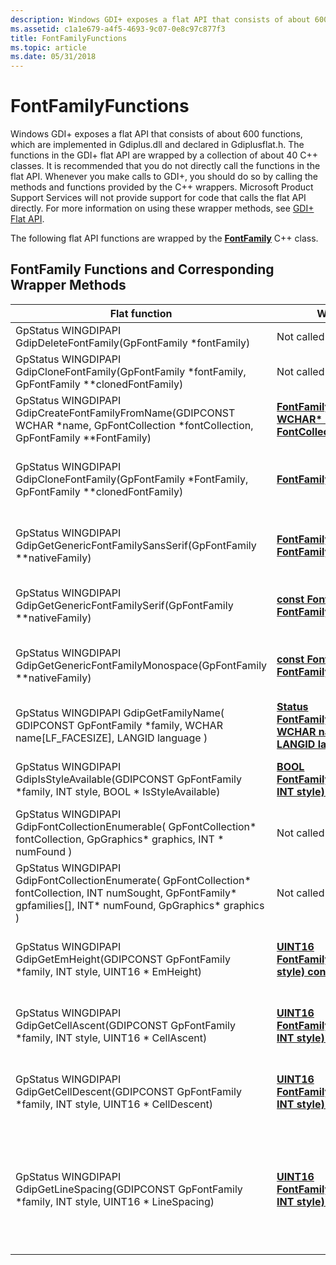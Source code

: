 ```yaml
---
description: Windows GDI+ exposes a flat API that consists of about 600 functions, which are implemented in Gdiplus.dll and declared in Gdiplusflat.h.
ms.assetid: c1a1e679-a4f5-4693-9c07-0e8c97c877f3
title: FontFamilyFunctions
ms.topic: article
ms.date: 05/31/2018
---
```


# FontFamilyFunctions

Windows GDI+ exposes a flat API that consists of about 600 functions, which are implemented in Gdiplus.dll and declared in Gdiplusflat.h. The functions in the GDI+ flat API are wrapped by a collection of about 40 C++ classes. It is recommended that you do not directly call the functions in the flat API. Whenever you make calls to GDI+, you should do so by calling the methods and functions provided by the C++ wrappers. Microsoft Product Support Services will not provide support for code that calls the flat API directly. For more information on using these wrapper methods, see [GDI+ Flat API](-gdiplus-flatapi-flat.md).

The following flat API functions are wrapped by the [**FontFamily**](/windows/desktop/api/gdiplusheaders/nl-gdiplusheaders-fontfamily) C++ class.

## FontFamily Functions and Corresponding Wrapper Methods



| Flat function                                                                                                                                                                        | Wrapper method                                                                                                                                                 | Remarks                                                                                                                                                                                                      |
|--------------------------------------------------------------------------------------------------------------------------------------------------------------------------------------|----------------------------------------------------------------------------------------------------------------------------------------------------------------|--------------------------------------------------------------------------------------------------------------------------------------------------------------------------------------------------------------|
| GpStatus WINGDIPAPI GdipDeleteFontFamily(GpFontFamily \*fontFamily)<br/>                                                                                                       | Not called by wrapper methods.<br/>                                                                                                                      | Not implemented.                                                                                                                                                                                             |
| GpStatus WINGDIPAPI GdipCloneFontFamily(GpFontFamily \*fontFamily, GpFontFamily \*\*clonedFontFamily)<br/>                                                                     | Not called by wrapper methods.<br/>                                                                                                                      | Not implemented.                                                                                                                                                                                             |
| GpStatus WINGDIPAPI GdipCreateFontFamilyFromName(GDIPCONST WCHAR \*name, GpFontCollection \*fontCollection, GpFontFamily \*\*FontFamily)<br/>                                  | [**FontFamily::FontFamily( IN const WCHAR\* name, IN const FontCollection\* fontCollection )**](/windows/win32/api/gdiplusheaders/nf-gdiplusheaders-fontfamily-fontfamily(inconstwchar_inconstfontcollection)) | Creates a [**FontFamily::FontFamily**](/windows/desktop/api/gdiplusheaders/nl-gdiplusheaders-fontfamily) object based on a specified font family.                                                                                         |
| GpStatus WINGDIPAPI GdipCloneFontFamily(GpFontFamily \*FontFamily, GpFontFamily \*\*clonedFontFamily)<br/>                                                                     | [**FontFamily\* FontFamily::Clone()**](/windows/desktop/api/Gdiplusheaders/nf-gdiplusheaders-fontfamily-clone)                                                                                   | Creates a new [**FontFamily::FontFamily**](/windows/desktop/api/gdiplusheaders/nl-gdiplusheaders-fontfamily) object based on this **FontFamily::FontFamily** object.                                                                      |
| GpStatus WINGDIPAPI GdipGetGenericFontFamilySansSerif(GpFontFamily \*\*nativeFamily)<br/>                                                                                      | [**FontFamily \* FontFamily::GenericSansSerif()**](/windows/desktop/api/Gdiplusheaders/nf-gdiplusheaders-fontfamily-genericsansserif)                                                            | Gets a [**FontFamily::FontFamily**](/windows/desktop/api/gdiplusheaders/nl-gdiplusheaders-fontfamily) object that specifies a generic sans serif typeface.                                                                                |
| GpStatus WINGDIPAPI GdipGetGenericFontFamilySerif(GpFontFamily \*\*nativeFamily)<br/>                                                                                          | [**const FontFamily \* FontFamily::GenericSerif()**](/windows/desktop/api/Gdiplusheaders/nf-gdiplusheaders-fontfamily-genericserif)                                                              | Gets a [**FontFamily::FontFamily**](/windows/desktop/api/gdiplusheaders/nl-gdiplusheaders-fontfamily) object that specifies a generic serif typeface.                                                                                     |
| GpStatus WINGDIPAPI GdipGetGenericFontFamilyMonospace(GpFontFamily \*\*nativeFamily)<br/>                                                                                      | [**const FontFamily \* FontFamily::GenericMonospace()**](/windows/desktop/api/Gdiplusheaders/nf-gdiplusheaders-fontfamily-genericmonospace)                                                      | Gets a [**FontFamily::FontFamily**](/windows/desktop/api/gdiplusheaders/nl-gdiplusheaders-fontfamily) object that specifies a generic monospace typeface.                                                                                 |
| GpStatus WINGDIPAPI GdipGetFamilyName( GDIPCONST GpFontFamily \*family, WCHAR name\[LF\_FACESIZE\], LANGID language )<br/>                                                     | [**Status FontFamily::GetFamilyName( IN WCHAR name\[LF\_FACESIZE\], IN LANGID language ) const**](/windows/desktop/api/Gdiplusheaders/nf-gdiplusheaders-fontfamily-getfamilyname)  | Gets the name of this font family.                                                                                                                                                                           |
| GpStatus WINGDIPAPI GdipIsStyleAvailable(GDIPCONST GpFontFamily \*family, INT style, BOOL \* IsStyleAvailable)<br/>                                                            | [**BOOL FontFamily::IsStyleAvailable(IN INT style) const**](/windows/desktop/api/Gdiplusheaders/nf-gdiplusheaders-fontfamily-isstyleavailable)                                             | Determines whether the specified style is available for this font family.                                                                                                                                    |
| GpStatus WINGDIPAPI GdipFontCollectionEnumerable( GpFontCollection\* fontCollection, GpGraphics\* graphics, INT \* numFound )<br/>                                             | Not called by wrapper methods.<br/>                                                                                                                      | Not implemented                                                                                                                                                                                              |
| GpStatus WINGDIPAPI GdipFontCollectionEnumerate( GpFontCollection\* fontCollection, INT numSought, GpFontFamily\* gpfamilies\[\], INT\* numFound, GpGraphics\* graphics )<br/> | Not called by wrapper methods.<br/>                                                                                                                      | Not implemented                                                                                                                                                                                              |
| GpStatus WINGDIPAPI GdipGetEmHeight(GDIPCONST GpFontFamily \*family, INT style, UINT16 \* EmHeight)<br/>                                                                       | [**UINT16 FontFamily::GetEmHeight(IN INT style) const**](/windows/desktop/api/Gdiplusheaders/nf-gdiplusheaders-fontfamily-getemheight)                                                     | Gets the size (commonly called em size or em height), in design units, of this font family.                                                                                                                  |
| GpStatus WINGDIPAPI GdipGetCellAscent(GDIPCONST GpFontFamily \*family, INT style, UINT16 \* CellAscent)<br/>                                                                   | [**UINT16 FontFamily::GetCellAscent(IN INT style) const**](/windows/desktop/api/Gdiplusheaders/nf-gdiplusheaders-fontfamily-getcellascent)                                                 | Gets the cell ascent, in design units, of this font family for the specified style or style combination.                                                                                                     |
| GpStatus WINGDIPAPI GdipGetCellDescent(GDIPCONST GpFontFamily \*family, INT style, UINT16 \* CellDescent)<br/>                                                                 | [**UINT16 FontFamily::GetCellDescent(IN INT style) const**](/windows/desktop/api/Gdiplusheaders/nf-gdiplusheaders-fontfamily-getcelldescent)                                               | Gets the cell descent, in design units, of this font family for the specified style or style combination.                                                                                                    |
| GpStatus WINGDIPAPI GdipGetLineSpacing(GDIPCONST GpFontFamily \*family, INT style, UINT16 \* LineSpacing)<br/>                                                                 | [**UINT16 FontFamily::GetLineSpacing(IN INT style) const**](/windows/desktop/api/Gdiplusheaders/nf-gdiplusheaders-fontfamily-getlinespacing)                                               | Gets the line spacing, in design units, of this font family for the specified style or style combination. The line spacing is the vertical distance between the base lines of two consecutive lines of text. |



 

 

 

